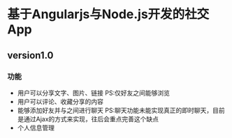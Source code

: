 # 基于Angularjs与Node.js开发的社交App

## version1.0
### 功能
- 用户可以分享文字、图片、链接 PS:仅好友之间能够浏览
- 用户可以评论、收藏分享的内容
- 能够添加好友并与之间进行聊天 PS:聊天功能未能实现真正的即时聊天，目前是通过Ajax的方式来实现，往后会重点完善这个缺点
- 个人信息管理


